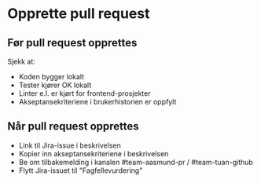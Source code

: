 # Opprette pull request

## Før pull request opprettes

Sjekk at:

- Koden bygger lokalt
- Tester kjører OK lokalt
- Linter e.l. er kjørt for frontend-prosjekter
- Akseptansekriteriene i brukerhistorien er oppfylt

## Når pull request opprettes

- Link til Jira-issue i beskrivelsen
- Kopier inn akseptansekriteriene i beskrivelsen
- Be om tilbakemelding i kanalen #team-aasmund-pr / #team-tuan-github
- Flytt Jira-issuet til "Fagfellevurdering"
